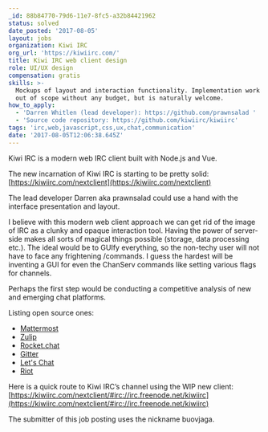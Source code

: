 ```yaml
---
_id: 88b84770-79d6-11e7-8fc5-a32b84421962
status: solved
date_posted: '2017-08-05'
layout: jobs
organization: Kiwi IRC
org_url: 'https://kiwiirc.com/'
title: Kiwi IRC web client design
role: UI/UX design
compensation: gratis
skills: >-
  Mockups of layout and interaction functionality. Implementation work might be
  out of scope without any budget, but is naturally welcome.
how_to_apply:
  - 'Darren Whitlen (lead developer): https://github.com/prawnsalad '
  - 'Source code repository: https://github.com/kiwiirc/kiwiirc'
tags: 'irc,web,javascript,css,ux,chat,communication'
date: '2017-08-05T12:06:38.645Z'
---
```

Kiwi IRC is a modern web IRC client built with Node.js and Vue.

The new incarnation of Kiwi IRC is starting to be pretty solid: [https://kiwiirc.com/nextclient](https://kiwiirc.com/nextclient)

The lead developer Darren aka prawnsalad could use a hand with the interface presentation and layout.

I believe with this modern web client approach we can get rid of the image of IRC as a clunky and opaque interaction tool. Having the power of server-side makes all sorts of magical things possible (storage, data processing etc.). The ideal would be to GUIfy everything, so the non-techy user will not have to face any frightening /commands. I guess the hardest will be inventing a GUI for even the ChanServ commands like setting various flags for channels.

Perhaps the first step would be conducting a competitive analysis of new and emerging chat platforms.

Listing open source ones:

* [Mattermost](https://about.mattermost.com/)
* [Zulip](https://zulip.org/)
* [Rocket.chat](https://rocket.chat/)
* [Gitter](https://gitter.im/)
* [Let's Chat](https://sdelements.github.io/lets-chat/)
* [Riot](https://riot.im/)

Here is a quick route to Kiwi IRC’s channel using the WIP new client: [https://kiwiirc.com/nextclient/#irc://irc.freenode.net/kiwiirc](https://kiwiirc.com/nextclient/#irc://irc.freenode.net/kiwiirc)

The submitter of this job posting uses the nickname buovjaga.

